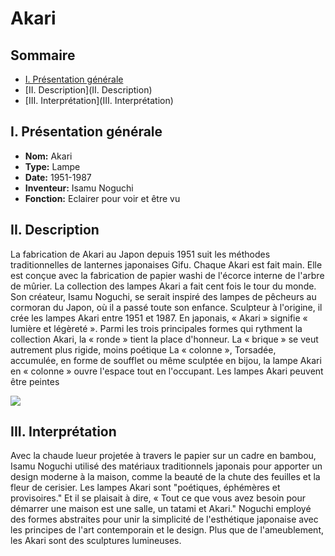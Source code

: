 # Akari

## Sommaire
* [I. Présentation générale](I.-Présentation-générale)
* [II. Description](II. Description)
* [III. Interprétation](III. Interprétation)

## I. Présentation générale

* **Nom:** Akari
* **Type:** Lampe
* **Date:** 1951-1987
* **Inventeur:** Isamu Noguchi
* **Fonction:** Eclairer pour voir et être vu

## II. Description

La fabrication de Akari au Japon depuis 1951 suit les méthodes traditionnelles de lanternes japonaises Gifu. Chaque Akari est fait main. Elle est conçue avec la fabrication de papier washi de l'écorce interne de l'arbre de mûrier.
La collection des lampes Akari a fait cent fois le tour du monde. Son créateur, Isamu Noguchi, se serait inspiré des lampes de pêcheurs au cormoran du Japon, où il a passé toute son enfance. Sculpteur à l'origine, il crée les lampes Akari entre 1951 et 1987. En japonais, « Akari » signifie « lumière et légèreté ».
Parmi les trois principales formes qui rythment la collection Akari, la « ronde » tient la place d'honneur.
La « brique » se veut autrement plus rigide, moins poétique
La « colonne », Torsadée, accumulée, en forme de soufflet ou même sculptée en bijou, la lampe Akari en « colonne » ouvre l'espace tout en l'occupant.
Les lampes Akari peuvent être peintes

![](https://www.vitra.com/fr-be/_storage/asset/137995/storage/v_smallbleed_600x/NOG_Intro_Akari_web.jpg)

## III. Interprétation
Avec la chaude lueur projetée à travers le papier sur un cadre en bambou, Isamu Noguchi utilisé des matériaux traditionnels japonais pour apporter un design moderne à la maison, comme la beauté de la chute des feuilles et la fleur de cerisier. Les lampes Akari sont "poétiques, éphémères et provisoires." Et il se plaisait à dire, « Tout ce que vous avez besoin pour démarrer une maison est une salle, un tatami et Akari."
Noguchi employé des formes abstraites pour unir la simplicité de l'esthétique japonaise avec les principes de l'art contemporain et le design. Plus que de l'ameublement, les Akari sont des sculptures lumineuses.
